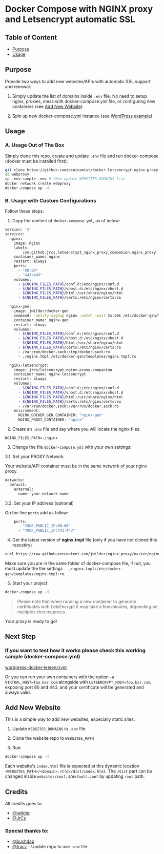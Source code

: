 # Docker Compose with NGINX proxy and Letsencrypt automatic SSL

## Table of Content
- [Purpose](#purpose)
- [Usage](#usage)

## Purpose

Provide two ways to add new websites/APIs with automatic SSL support and renewal:

1. Simply update the list of domains inside `.env` file. No need to setup nginx, proxies, mess with docker-compose.yml file, or configuring new containers (see [Add New Website](#add-new-website)).

2. Spin up new docker-compose.yml instance (see [WordPress example](https://github.com/evertramos/wordpress-docker-letsencrypt)).

## Usage

### A. Usage Out of The Box

Simply clone this repo, create and update `.env` file and run docker-compose (docker must be installed first):
```bash
git clone https://github.com/ecoinomist/docker-letsencrypt-nginx-proxy.git webproxy
cd webproxy
cp .env.sample .env # then update WEBSITES_DOMAINS list
docker network create webproxy
docker-compose up -d
```

### B. Usage with Custom Configurations

Follow these steps:

1. Copy the content of `docker-compose.yml`, as of below:

```bash
version: '3'
services:
  nginx:
    image: nginx
    labels:
        com.github.jrcs.letsencrypt_nginx_proxy_companion.nginx_proxy: "true"
    container_name: nginx
    restart: always
    ports:
      - "80:80"
      - "443:443"
    volumes:
      - ${NGINX_FILES_PATH}/conf.d:/etc/nginx/conf.d
      - ${NGINX_FILES_PATH}/vhost.d:/etc/nginx/vhost.d
      - ${NGINX_FILES_PATH}/html:/usr/share/nginx/html
      - ${NGINX_FILES_PATH}/certs:/etc/nginx/certs:ro

  nginx-gen:
    image: jwilder/docker-gen
    command: -notify-sighup nginx -watch -wait 5s:30s /etc/docker-gen/templates/nginx.tmpl /etc/nginx/conf.d/default.conf
    container_name: nginx-gen
    restart: always
    volumes:
      - ${NGINX_FILES_PATH}/conf.d:/etc/nginx/conf.d
      - ${NGINX_FILES_PATH}/vhost.d:/etc/nginx/vhost.d
      - ${NGINX_FILES_PATH}/html:/usr/share/nginx/html
      - ${NGINX_FILES_PATH}/certs:/etc/nginx/certs:ro
      - /var/run/docker.sock:/tmp/docker.sock:ro
      - ./nginx.tmpl:/etc/docker-gen/templates/nginx.tmpl:ro

  nginx-letsencrypt:
    image: jrcs/letsencrypt-nginx-proxy-companion
    container_name: nginx-letsencrypt
    restart: always
    volumes:
      - ${NGINX_FILES_PATH}/conf.d:/etc/nginx/conf.d
      - ${NGINX_FILES_PATH}/vhost.d:/etc/nginx/vhost.d
      - ${NGINX_FILES_PATH}/html:/usr/share/nginx/html
      - ${NGINX_FILES_PATH}/certs:/etc/nginx/certs:rw
      - /var/run/docker.sock:/var/run/docker.sock:ro
    environment:
      NGINX_DOCKER_GEN_CONTAINER: "nginx-gen"
      NGINX_PROXY_CONTAINER: "nginx"
```

2. Create an `.env` file and say where you will locate the nginx files:

```
NGINX_FILES_PATH=./nginx
```

3. Change the file `docker-compose.yml` with your own settings:

3.1. Set your PROXY Network

Your website/API container must be in the same network of your nginx proxy.
```bash
networks:
  default:
    external:
      name: your-network-name
```

3.2. Set your IP address (optional)

On the line `ports` add as follow:
```bash
    ports:
      - "YOUR_PUBLIC_IP:80:80"
      - "YOUR_PUBLIC_IP:443:443"

```

4. Get the latest version of **nginx.tmpl** file (only if you have not cloned this repostiry)

```bash
curl https://raw.githubusercontent.com/jwilder/nginx-proxy/master/nginx.tmpl > nginx.tmpl
```
Make sure you are in the same folder of docker-compose file, if not, you must update the the settings `- ./nginx.tmpl:/etc/docker-gen/templates/nginx.tmpl:ro`.

5. Start your project
```bash
docker-compose up -d
```

> Please note that when running a new container to generate certificates with LetsEncrypt it may take a few minutes, depending on multiples circunstances.


Your proxy is ready to go!

## Next Step

### If you want to test how it works please check this working sample (docker-compose.yml)

[wordpress-docker-letsencrypt](https://github.com/evertramos/wordpress-docker-letsencrypt)

Or you can run your own containers with the option `-e VIRTUAL_HOST=foo.bar.com` alongside with `LETSENCRYPT_HOST=foo.bar.com`, exposing port 80 and 443, and your certificate will be generated and always valid.


## Add New Website

This is a simple way to add new websites, especially static sites:

1. Update `WEBSITES_DOMAINS` in `.env` file

2. Clone the website repo to `WEBSITES_PATH`

3. Run:
```bash
docker-compose up -d
```

Each website's `index.html` file is expected at this dynamic location `<WEBSITES_PATH>/<domain>.<tld>/dist/index.html`.
The `/dist` part can be changed inside `websites/conf.d/default.conf` by updating `root` path.


## Credits

All credits goes to:
- [@jwilder](https://github.com/jwilder/nginx-proxy)
- [@JrCs](https://github.com/JrCs/docker-letsencrypt-nginx-proxy-companion)


### Special thanks to:

- [@buchdag](https://github.com/JrCs/docker-letsencrypt-nginx-proxy-companion/pull/226#event-1145800062)
- [@fracz](https://github.com/fracz) - Update repo to use `.env` file

